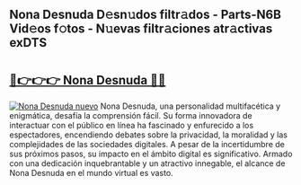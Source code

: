 ## Nona Desnuda D𝚎sn𝚞dos filtr𝚊dos - Parts-N6B Vid𝚎os f𝚘tos - N𝚞evas filtr𝚊ciones atr𝚊ctivas exDTS

# <h2><a href="http://mbbu5m.tromn.icu/?c=Nona+Desnuda">🔗👉👉👉 Nona Desnuda 🔗🔗</a></h2>

[![Nona Desnuda nuevo](https://i.imgur.com/pEAQMta.gif)](http://mbbu5m.tromn.icu/?c=Nona+Desnuda)
Nona Desnuda, una personalidad multifacética y enigmática, desafía la comprensión fácil. Su forma innovadora de interactuar con el público en línea ha fascinado y enfurecido a los espectadores, encendiendo debates sobre la privacidad, la moralidad y las complejidades de las sociedades digitales. A pesar de la incertidumbre de sus próximos pasos, su impacto en el ámbito digital es significativo. Armado con una dedicación inquebrantable y un atractivo innegable, el alcance de Nona Desnuda en el mundo virtual es vasto.
